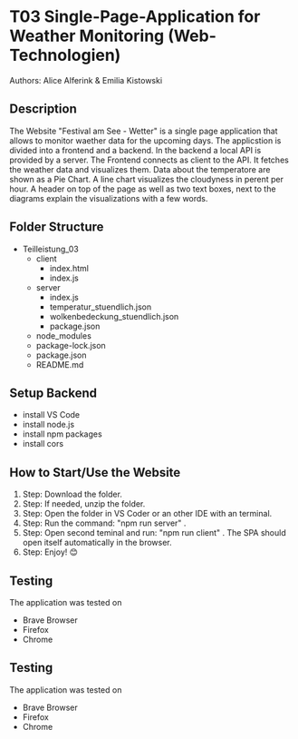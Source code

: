 # T03 Single-Page-Application for Weather Monitoring (Web-Technologien)

Authors: Alice Alferink & Emilia Kistowski

## Description
The Website "Festival am See - Wetter" is a single page application that allows to monitor waether data for the upcoming days. The applicstion is divided into a frontend and a backend. In the backend a local API is provided by a server. The Frontend connects as client to the API. It fetches the weather data and visualizes them. Data about the temperatore are shown as a Pie Chart. A line chart visualizes the cloudyness in perent per hour. 
A header on top of the page as well as two text boxes, next to the diagrams explain the visualizations with a few words. 

## Folder Structure
- Teilleistung_03
    - client
        - index.html
        - index.js
    - server
        - index.js
        - temperatur_stuendlich.json
        - wolkenbedeckung_stuendlich.json
        - package.json
    - node_modules
    - package-lock.json
    - package.json
    - README.md


## Setup Backend
- install VS Code
- install node.js
- install npm packages
- install cors

## How to Start/Use the Website
1. Step: Download the folder.
2. Step: If needed, unzip the folder.
3. Step: Open the folder in VS Coder or an other IDE with an terminal. 
5. Step: Run the command: "npm run server" .
6. Step: Open second teminal and run: "npm run client" . The SPA should open itself automatically in the browser. 
7. Step: Enjoy! 😊


## Testing
The application was tested on
- Brave Browser
- Firefox
- Chrome


## Testing
The application was tested on
- Brave Browser
- Firefox
- Chrome
